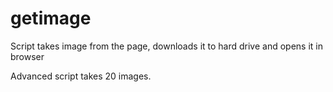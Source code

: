# getimage

Script takes image from the page, downloads it to hard drive and opens it in browser

Advanced script takes 20 images.
